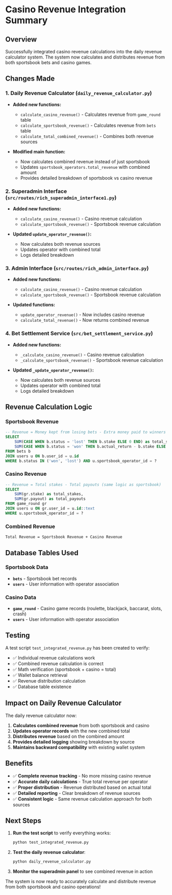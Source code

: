 # Casino Revenue Integration Summary

## Overview
Successfully integrated casino revenue calculations into the daily revenue calculator system. The system now calculates and distributes revenue from both sportsbook bets and casino games.

## Changes Made

### 1. Daily Revenue Calculator (`daily_revenue_calculator.py`)
- **Added new functions:**
  - `calculate_casino_revenue()` - Calculates revenue from `game_round` table
  - `calculate_sportsbook_revenue()` - Calculates revenue from `bets` table  
  - `calculate_total_combined_revenue()` - Combines both revenue sources

- **Modified main function:**
  - Now calculates combined revenue instead of just sportsbook
  - Updates `sportsbook_operators.total_revenue` with combined amount
  - Provides detailed breakdown of sportsbook vs casino revenue

### 2. Superadmin Interface (`src/routes/rich_superadmin_interface1.py`)
- **Added new functions:**
  - `calculate_casino_revenue()` - Casino revenue calculation
  - `calculate_sportsbook_revenue()` - Sportsbook revenue calculation

- **Updated `update_operator_revenue()`:**
  - Now calculates both revenue sources
  - Updates operator with combined total
  - Logs detailed breakdown

### 3. Admin Interface (`src/routes/rich_admin_interface.py`)
- **Added new functions:**
  - `calculate_casino_revenue()` - Casino revenue calculation
  - `calculate_sportsbook_revenue()` - Sportsbook revenue calculation

- **Updated functions:**
  - `update_operator_revenue()` - Now includes casino revenue
  - `calculate_total_revenue()` - Now returns combined revenue

### 4. Bet Settlement Service (`src/bet_settlement_service.py`)
- **Added new functions:**
  - `_calculate_casino_revenue()` - Casino revenue calculation
  - `_calculate_sportsbook_revenue()` - Sportsbook revenue calculation

- **Updated `_update_operator_revenue()`:**
  - Now calculates both revenue sources
  - Updates operator with combined total
  - Logs detailed breakdown

## Revenue Calculation Logic

### Sportsbook Revenue
```sql
-- Revenue = Money kept from losing bets - Extra money paid to winners
SELECT 
    SUM(CASE WHEN b.status = 'lost' THEN b.stake ELSE 0 END) as total_stakes_lost,
    SUM(CASE WHEN b.status = 'won' THEN b.actual_return - b.stake ELSE 0 END) as total_net_payouts
FROM bets b
JOIN users u ON b.user_id = u.id
WHERE b.status IN ('won', 'lost') AND u.sportsbook_operator_id = ?
```

### Casino Revenue
```sql
-- Revenue = Total stakes - Total payouts (same logic as sportsbook)
SELECT 
    SUM(gr.stake) as total_stakes,
    SUM(gr.payout) as total_payouts
FROM game_round gr
JOIN users u ON gr.user_id = u.id::text
WHERE u.sportsbook_operator_id = ?
```

### Combined Revenue
```
Total Revenue = Sportsbook Revenue + Casino Revenue
```

## Database Tables Used

### Sportsbook Data
- **`bets`** - Sportsbook bet records
- **`users`** - User information with operator association

### Casino Data  
- **`game_round`** - Casino game records (roulette, blackjack, baccarat, slots, crash)
- **`users`** - User information with operator association

## Testing

A test script `test_integrated_revenue.py` has been created to verify:
- ✅ Individual revenue calculations work
- ✅ Combined revenue calculation is correct
- ✅ Math verification (sportsbook + casino = total)
- ✅ Wallet balance retrieval
- ✅ Revenue distribution calculation
- ✅ Database table existence

## Impact on Daily Revenue Calculator

The daily revenue calculator now:

1. **Calculates combined revenue** from both sportsbook and casino
2. **Updates operator records** with the new combined total
3. **Distributes revenue** based on the combined amount
4. **Provides detailed logging** showing breakdown by source
5. **Maintains backward compatibility** with existing wallet system

## Benefits

- ✅ **Complete revenue tracking** - No more missing casino revenue
- ✅ **Accurate daily calculations** - True total revenue per operator
- ✅ **Proper distribution** - Revenue distributed based on actual total
- ✅ **Detailed reporting** - Clear breakdown of revenue sources
- ✅ **Consistent logic** - Same revenue calculation approach for both sources

## Next Steps

1. **Run the test script** to verify everything works:
   ```bash
   python test_integrated_revenue.py
   ```

2. **Test the daily revenue calculator**:
   ```bash
   python daily_revenue_calculator.py
   ```

3. **Monitor the superadmin panel** to see combined revenue in action

The system is now ready to accurately calculate and distribute revenue from both sportsbook and casino operations!
